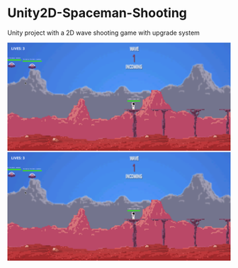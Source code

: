# Unity2D-Spaceman-Shooting

Unity project with a 2D wave shooting game with upgrade system 


![Preview](spaceman.png)
![Screenshot](spaceman.png)
